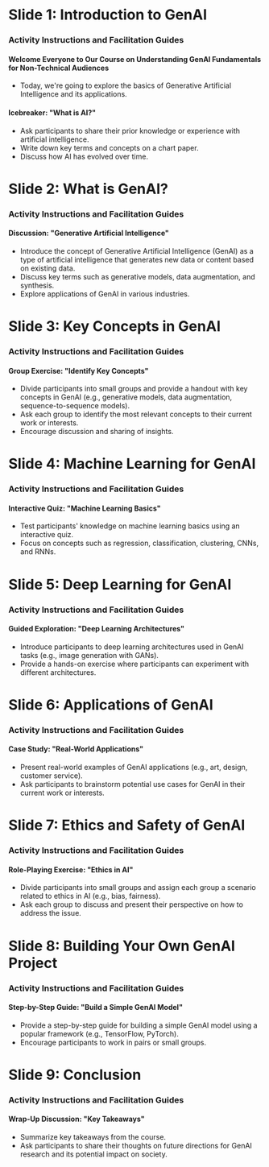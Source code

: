 **Slide 1: Introduction to GenAI**
==========================

### Activity Instructions and Facilitation Guides
#### Welcome Everyone to Our Course on Understanding GenAI Fundamentals for Non-Technical Audiences

* Today, we're going to explore the basics of Generative Artificial Intelligence and its applications.

#### Icebreaker: "What is AI?" 

* Ask participants to share their prior knowledge or experience with artificial intelligence.
* Write down key terms and concepts on a chart paper.
* Discuss how AI has evolved over time.

**Slide 2: What is GenAI?**
=====================

### Activity Instructions and Facilitation Guides
#### Discussion: "Generative Artificial Intelligence" 

* Introduce the concept of Generative Artificial Intelligence (GenAI) as a type of artificial intelligence that generates new data or content based on existing data.
* Discuss key terms such as generative models, data augmentation, and synthesis.
* Explore applications of GenAI in various industries.

**Slide 3: Key Concepts in GenAI**
=============================

### Activity Instructions and Facilitation Guides
#### Group Exercise: "Identify Key Concepts" 

* Divide participants into small groups and provide a handout with key concepts in GenAI (e.g., generative models, data augmentation, sequence-to-sequence models).
* Ask each group to identify the most relevant concepts to their current work or interests.
* Encourage discussion and sharing of insights.

**Slide 4: Machine Learning for GenAI**
================================

### Activity Instructions and Facilitation Guides
#### Interactive Quiz: "Machine Learning Basics" 

* Test participants' knowledge on machine learning basics using an interactive quiz.
* Focus on concepts such as regression, classification, clustering, CNNs, and RNNs.

**Slide 5: Deep Learning for GenAI**
=============================

### Activity Instructions and Facilitation Guides
#### Guided Exploration: "Deep Learning Architectures" 

* Introduce participants to deep learning architectures used in GenAI tasks (e.g., image generation with GANs).
* Provide a hands-on exercise where participants can experiment with different architectures.

**Slide 6: Applications of GenAI**
=============================

### Activity Instructions and Facilitation Guides
#### Case Study: "Real-World Applications" 

* Present real-world examples of GenAI applications (e.g., art, design, customer service).
* Ask participants to brainstorm potential use cases for GenAI in their current work or interests.

**Slide 7: Ethics and Safety of GenAI**
================================

### Activity Instructions and Facilitation Guides
#### Role-Playing Exercise: "Ethics in AI" 

* Divide participants into small groups and assign each group a scenario related to ethics in AI (e.g., bias, fairness).
* Ask each group to discuss and present their perspective on how to address the issue.

**Slide 8: Building Your Own GenAI Project**
=====================================

### Activity Instructions and Facilitation Guides
#### Step-by-Step Guide: "Build a Simple GenAI Model" 

* Provide a step-by-step guide for building a simple GenAI model using a popular framework (e.g., TensorFlow, PyTorch).
* Encourage participants to work in pairs or small groups.

**Slide 9: Conclusion**
==================

### Activity Instructions and Facilitation Guides
#### Wrap-Up Discussion: "Key Takeaways" 

* Summarize key takeaways from the course.
* Ask participants to share their thoughts on future directions for GenAI research and its potential impact on society.